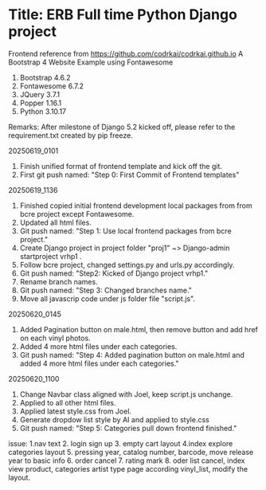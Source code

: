 # Title: ERB Full time Python Django project

Frontend reference from https://github.com/codrkai/codrkai.github.io
A Bootstrap 4 Website Example using Fontawesome

<!-- Initial Environment -->
1. Bootstrap 4.6.2
2. Fontawesome 6.7.2
3. JQuery 3.7.1
4. Popper 1.16.1
5. Python 3.10.17

Remarks: After milestone of Django 5.2 kicked off, please refer to the requirement.txt created by pip freeze.

<!-- Change log -->
20250619_0101
1. Finish unified format of frontend template and kick off the git.
2. First git push named: "Step 0: First Commit of Frontend templates"

20250619_1136
1. Finished copied initial frontend development local packages from from bcre project except Fontawesome.
2. Updated all html files.
3. Git push named: "Step 1: Use local frontend packages from bcre project."
4. Create Django project in project folder "proj1" ~> Django-admin startproject vrhp1 .
5. Follow bcre project, changed settings.py and urls.py accordingly.
6. Git push named: "Step2: Kicked of Django project vrhp1."
7. Rename branch names.
8. Git push named: "Step 3: Changed branches name."
9. Move all javascrip code under js folder file "script.js".

20250620_0145
1. Added Pagination button on male.html, then remove button and add href on each vinyl photos.
2. Added 4 more html files under each categories.
3. Git push named: "Step 4: Added pagination button on male.html and added 4 more html files under each categories."

20250620_1100
1. Change Navbar class aligned with Joel, keep script.js unchange.
2. Applied to all other html files.
3. Applied latest style.css from Joel.
4. Generate dropdow list style by AI and applied to style.css
5. Git push named: "Step 5: Categories pull down frontend finished."

issue:
1.nav text
2. login sign up
3. empty cart layout 
4.index explore categories layout 
5. pressing year, catalog number, barcode, move release year to basic info
6. order cancel
7. rating mark
8. oder list cancel, index view product, categories artist type page according vinyl_list, modify the layout.